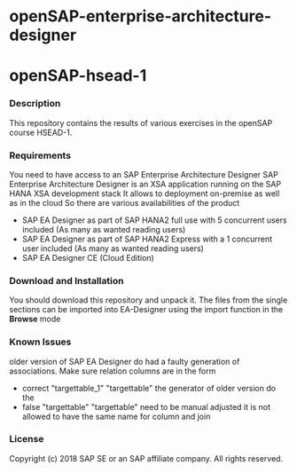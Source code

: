 # openSAP-enterprise-architecture-designer
# openSAP-hsead-1


### Description
This repository contains the results of various exercises in the openSAP course HSEAD-1.

### Requirements
You need to have access to an SAP Enterprise Architecture Designer
SAP Enterprise Architecture Designer is an XSA application running on the SAP HANA XSA development stack
It allows to deployment on-premise as well as in the cloud
So there are various availabilities of the product
- SAP EA Designer as part of SAP HANA2 full use with 5 concurrent users included (As many as wanted reading users)
- SAP EA Designer as part of SAP HANA2 Express with a 1 concurrent user included (As many as wanted reading users)
- SAP EA Designer CE (Cloud Edition) 
### Download and Installation
You should download this repository and unpack it.
The files from the single sections can be imported into EA-Designer using the import function in the **Browse** mode
### Known Issues
older version of SAP EA Designer do had a faulty generation of associations. Make sure relation columns are in the form
 - correct  "targettable_1" "targettable"   the generator of older version do the 
 - false  "targettable"   "targettable"   need to be manual adjusted
it is not allowed to have the same name for column and join

### License
Copyright (c) 2018 SAP SE or an SAP affiliate company. All rights reserved.
